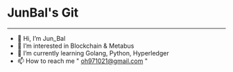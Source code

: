 <h1> JunBal's Git </h1>

<hr/>

- 👋 Hi, I’m Jun_Bal
- 👀 I’m interested in Blockchain & Metabus
- 🌱 I’m currently learning Golang, Python, Hyperledger
- 📫 How to reach me " oh971021@gmail.com "

<!---
oh971021/oh971021 is a ✨ special ✨ repository because its `README.md` (this file) appears on your GitHub profile.
You can click the Preview link to take a look at your changes.
--->
